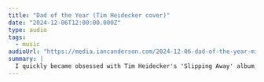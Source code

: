 ```yaml
---
title: "Dad of the Year (Tim Heidecker cover)"
date: "2024-12-06T12:00:00.000Z"
type: audio
tags:
  - music
audioUrl: "https://media.iancanderson.com/2024-12-06-dad-of-the-year-mix-02.mp3"
summary: |
  I quickly became obsessed with Tim Heidecker's 'Slipping Away' album, and I related a lot to this track, aspirationally, so I covered it!
---
```

